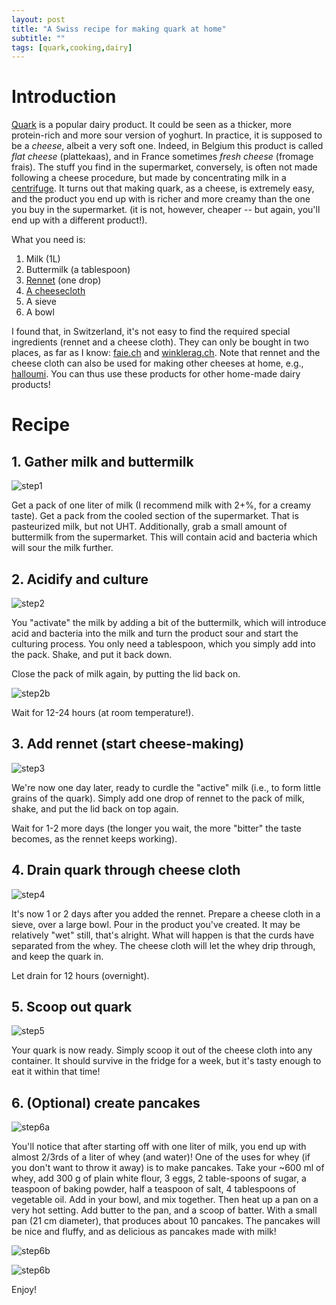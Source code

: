 ```yaml
---
layout: post
title: "A Swiss recipe for making quark at home"
subtitle: ""
tags: [quark,cooking,dairy]
---
```


# Introduction
[Quark](https://en.wikipedia.org/wiki/Quark_(dairy_product)) is a popular dairy product. 
It could be seen as a thicker, more protein-rich and more sour version of yoghurt.
In practice, it is supposed to be a *cheese*, albeit a very soft one. 
Indeed, in Belgium this product is called *flat cheese* (plattekaas), and in France sometimes *fresh cheese* (fromage frais).
The stuff you find in the supermarket, conversely, is often not made following a cheese procedure, but made by concentrating milk in a [centrifuge](https://en.wikipedia.org/wiki/Centrifuge).
It turns out that making quark, as a cheese, is extremely easy, and the product you end up with is richer and more creamy than the one you buy in the supermarket.
(it is not, however, cheaper -- but again, you'll end up with a different product!).

What you need is:

1. Milk (1L)
2. Buttermilk (a tablespoon)
3. [Rennet](https://www.faie.ch/direkt-vermarktung/kaesereibedarf/kaesereiartikel/kaeselab-kulturen/7109464/kaeselab-50ml?c=78065003) (one drop)
4. [A cheesecloth](https://www.faie.ch/direkt-vermarktung/kaesereibedarf/kaesereiartikel/kaesereiartikel-literatur/7043352/kaesetuch-aus-baumwolle)
5. A sieve
6. A bowl

I found that, in Switzerland, it's not easy to find the required special ingredients (rennet and a cheese cloth). They can only be bought in two places, as far as I know: [faie.ch](http://faie.ch) and [winklerag.ch](http://winklerag.ch). 
Note that rennet and the cheese cloth can also be used for making other cheeses at home, e.g., [halloumi](https://www.youtube.com/watch?v=PPNQmV7roos).
You can thus use these products for other home-made dairy products!

# Recipe
## 1. Gather milk and buttermilk
![step1](../assets/img/quark_milk_and_buttermilk.jpg)

Get a pack of one liter of milk (I recommend milk with 2+%, for a creamy taste). Get a pack from the cooled section of the supermarket. That is pasteurized milk, but not UHT.
Additionally, grab a small amount of buttermilk from the supermarket. This will contain acid and bacteria which will sour the milk further.

## 2. Acidify and culture
![step2](../assets/img/quark_milk_in_buttermilk.jpg)

You "activate" the milk by adding a bit of the buttermilk, which will introduce acid and bacteria into the milk and turn the product sour and start the culturing process. You only need a tablespoon, which you simply add into the pack. Shake, and put it back down.

Close the pack of milk again, by putting the lid back on.

![step2b](../assets/img/quark_close_milk_again.jpg)

Wait for 12-24 hours (at room temperature!).

## 3. Add rennet (start cheese-making)
![step3](../assets/img/quark_add_renet.jpg)

We're now one day later, ready to curdle the "active" milk (i.e., to form little grains of the quark). Simply add one drop of rennet to the pack of milk, shake, and put the lid back on top again.

Wait for 1-2 more days (the longer you wait, the more "bitter" the taste becomes, as the rennet keeps working).

## 4. Drain quark through cheese cloth
![step4](../assets/img/quark_drain_in_sieve.jpg)

It's now 1 or 2 days after you added the rennet. Prepare a cheese cloth in a sieve, over a large bowl. Pour in the product you've created. It may be relatively "wet" still, that's alright. What will happen is that the curds have separated from the whey.
The cheese cloth will let the whey drip through, and keep the quark in.

Let drain for 12 hours (overnight).

## 5. Scoop out quark
![step5](../assets/img/quark_scoop_out.jpg)

Your quark is now ready. Simply scoop it out of the cheese cloth into any container. It should survive in the fridge for a week, but it's tasty enough to eat it within that time!


## 6. (Optional) create pancakes
![step6a](../assets/img/quark_remaining_whey.jpg)

You'll notice that after starting off with one liter of milk, you end up with almost 2/3rds of a liter of whey (and water)! One of the uses for whey (if you don't want to throw it away) is to make pancakes. Take your ~600 ml of whey, add 300 g of plain white flour, 3 eggs, 2 table-spoons of sugar, a teaspoon of baking powder, half a teaspoon of salt, 4 tablespoons of vegetable oil. Add in your bowl, and mix together. Then heat up a pan on a very hot setting. Add butter to the pan, and a scoop of batter. With a small pan (21 cm diameter), that produces about 10 pancakes.
The pancakes will be nice and fluffy, and as delicious as pancakes made with milk!

![step6b](../assets/img/quark_whey_pancakes.jpg)

![step6b](../assets/img/quark_pancake_with_jam.jpg)

Enjoy!
